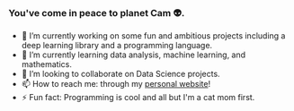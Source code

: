### You've come in peace to planet Cam 👽. 

<!--
**camille-004/camille-004** is a ✨ _special_ ✨ repository because its `README.md` (this file) appears on your GitHub profile.

Here are some ideas to get you started:

- 🔭 I’m currently working on ...
- 🌱 I’m currently learning ...
- 👯 I’m looking to collaborate on ...
- 🤔 I’m looking for help with ...
- 💬 Ask me about ...
- 📫 How to reach me: ...
- 😄 Pronouns: ...
- ⚡ Fun fact: ...
-->

- 🔭 I’m currently working on some fun and ambitious projects including a deep learning library and a programming language.
- 🌱 I’m currently learning data analysis, machine learning, and mathematics.
- 👯 I’m looking to collaborate on Data Science projects.
- 📫 How to reach me: through my [personal website](https://camille-dunning.com)!
- ⚡ Fun fact: Programming is cool and all but I'm a cat mom first.
